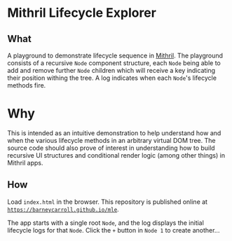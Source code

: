 # Mithril Lifecycle Explorer

## What

A playground to demonstrate lifecycle sequence in [Mithril](https://mithril.js.org/). The playground consists of a recursive `Node` component structure, each `Node` being able to add and remove further `Node` children which will receive a key indicating their position withing the tree. A log indicates when each `Node`'s lifecycle methods fire. 

# Why

This is intended as an intuitive demonstration to help understand how and when the various lifecycle methods in an arbitrary virtual DOM tree. The source code should also prove of interest in understanding how to build recursive UI structures and conditional render logic (among other things) in Mithril apps.

## How

Load `index.html` in the browser. This repository is published online at [`https://barneycarroll.github.io/mle`](https://barneycarroll.github.io/mle).

The app starts with a single root `Node`, and the log displays the initial lifecycle logs for that `Node`. Click the `+` button in `Node 1` to create another...